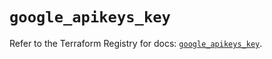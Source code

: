 # `google_apikeys_key`

Refer to the Terraform Registry for docs: [`google_apikeys_key`](https://registry.terraform.io/providers/hashicorp/google-beta/5.36.0/docs/resources/google_apikeys_key).
